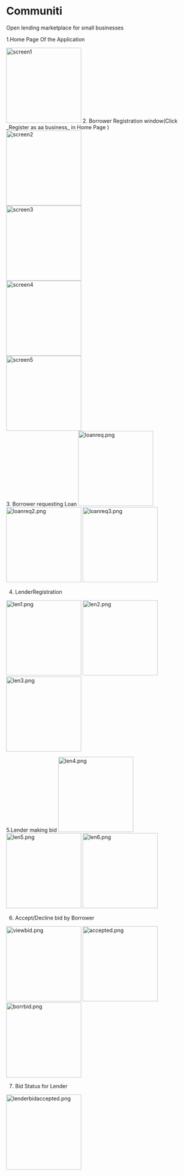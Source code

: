 # Communiti
Open lending marketplace for small businesses

1.Home Page Of the Application 

<img src="Screenshots/screen1.png" alt="screen1" width="200"/>
2. Borrower Registration window(Click _Register as aa business_ in Home Page )
<div class="row">
  <div class="column">
    <img src="Screenshots/screen2.png" alt="screen2" width="200"/>
  </div>
  <div class="column">
    <img src="Screenshots/screen3.png" alt="screen3" width="200"/>
  </div>
  <div class="column">
    <img src="Screenshots/screen4.png" alt="screen4" width="200"/>
  </div>
  <div class="column">
    <img src="Screenshots/screen5.png" alt="screen5" width="200"/>
  </div>
</div>
3. Borrower requesting Loan
<img src="Screenshots/loanreq.png" alt="loanreq.png" width="200"/>
<img src="Screenshots/loanreq2.png" alt="loanreq2.png" width="200"/>
<img src="Screenshots/loanreq3.png" alt="loanreq3.png" width="200"/>

4. LenderRegistration
<img src="Screenshots/len1.png" alt="len1.png" width="200"/>
<img src="Screenshots/len2.png" alt="len2.png" width="200"/>
<img src="Screenshots/len3.png" alt="len3.png" width="200"/>

5.Lender making bid
<img src="Screenshots/len4.png" alt="len4.png" width="200"/>
<img src="Screenshots/len5.png" alt="len5.png" width="200"/>
<img src="Screenshots/len6.png" alt="len6.png" width="200"/>

6. Accept/Decline bid by Borrower
<img src="Screenshots/viewbid.png" alt="viewbid.png" width="200"/>
<img src="Screenshots/accepted.png" alt="accepted.png" width="200"/>
<img src="Screenshots/borrbid.png" alt="borrbid.png" width="200"/>

7. Bid Status for Lender
<img src="lenderbidaccepted.png" alt="lenderbidaccepted.png" width="200"/>

